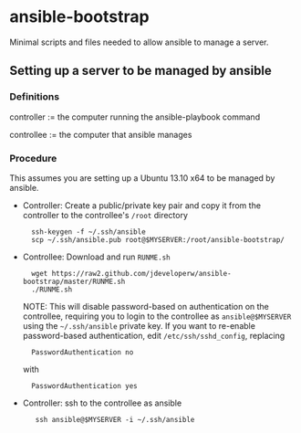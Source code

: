 ansible-bootstrap
=================

Minimal scripts and files needed to allow ansible to manage a server.

## Setting up a server to be managed by ansible

### Definitions

controller := the computer running the ansible-playbook command

controllee := the computer that ansible manages

### Procedure

This assumes you are setting up a Ubuntu 13.10 x64 to be managed by ansible.

- Controller: Create a public/private key pair and copy it from the controller to the controllee's `/root` directory

        ssh-keygen -f ~/.ssh/ansible
        scp ~/.ssh/ansible.pub root@$MYSERVER:/root/ansible-bootstrap/

- Controllee: Download and run `RUNME.sh`
  
        wget https://raw2.github.com/jdeveloperw/ansible-bootstrap/master/RUNME.sh
        ./RUNME.sh

  NOTE: This will disable password-based on authentication on the controllee,
  requiring you to login to the controllee as `ansible@$MYSERVER` using the `~/.ssh/ansible` private key.
  If you want to re-enable password-based authentication, edit `/etc/ssh/sshd_config`, replacing

        PasswordAuthentication no

  with

        PasswordAuthentication yes

- Controller: ssh to the controllee as ansible

         ssh ansible@$MYSERVER -i ~/.ssh/ansible
